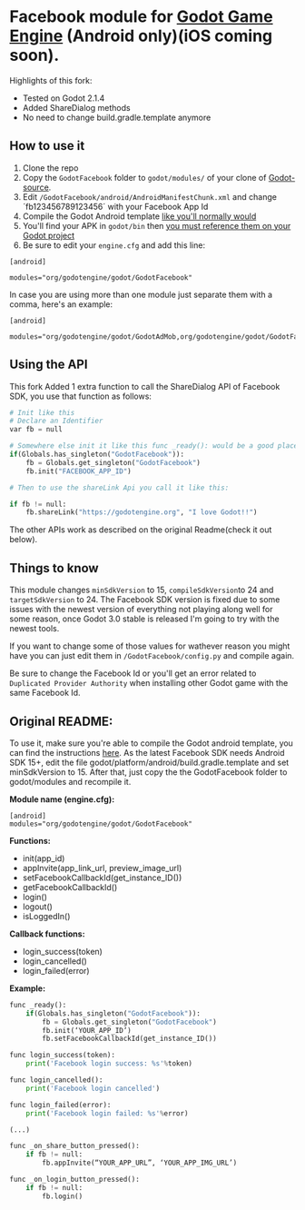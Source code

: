 # Facebook module for [Godot Game Engine](http://godotengine.org/) (Android only)(iOS coming soon). 

Highlights of this fork:

+ Tested on Godot 2.1.4 
+ Added ShareDialog methods
+ No need to change build.gradle.template anymore

## How to use it

1. Clone the repo
2. Copy the `GodotFacebook` folder to `godot/modules/` of your clone of [Godot-source](https://github.com/godotengine/godot). 
3. Edit `/GodotFacebook/android/AndroidManifestChunk.xml` and change ´fb123456789123456´ with your Facebook App Id
4. Compile the Godot Android template [like you'll normally would](http://docs.godotengine.org/en/latest/reference/compiling_for_android.html)
5. You'll find your APK in `godot/bin` then [you must reference them on your Godot project](http://docs.godotengine.org/en/latest/development/compiling/compiling_for_android.html#using-the-export-templates)
6. Be sure to edit your `engine.cfg` and add this line:
```
[android]

modules="org/godotengine/godot/GodotFacebook"
```
In case you are using more than one module just separate them with a comma, here's an example:
```
[android]

modules="org/godotengine/godot/GodotAdMob,org/godotengine/godot/GodotFacebook"
```
## Using the API

This fork Added 1 extra function to call the ShareDialog API of Facebook SDK, you use that function as follows:

```python
# Init like this
# Declare an Identifier
var fb = null

# Somewhere else init it like this func _ready(): would be a good place to do it
if(Globals.has_singleton("GodotFacebook")):
	fb = Globals.get_singleton("GodotFacebook")
	fb.init("FACEBOOK_APP_ID") 

# Then to use the shareLink Api you call it like this:

if fb != null:
	fb.shareLink("https://godotengine.org", "I love Godot!!")

```
The other APIs work as described on the original Readme(check it out below).

## Things to know

This module changes `minSdkVersion` to 15, `compileSdkVersion`to 24 and `targetSdkVersion` to 24. The Facebook SDK version is fixed due to some issues with the newest version of everything not playing along well for some reason, once Godot 3.0 stable is released I'm going to try with the newest tools.

If you want to change some of those values for wathever reason you might have you can just edit them in `/GodotFacebook/config.py` and compile again.

Be sure to change the Facebook Id or you'll get an error related to `Duplicated Provider Authority` when installing other Godot game with the same Facebook Id.


Original README:
---

To use it, make sure you're able to compile the Godot android template, you can find the instructions [here](http://docs.godotengine.org/en/latest/reference/compiling_for_android.html). As the latest Facebook SDK needs Android SDK 15+, edit the file godot/platform/android/build.gradle.template and set minSdkVersion to 15. After that, just copy the the GodotFacebook folder to godot/modules and recompile it.


**Module name (engine.cfg):**
```
[android]
modules="org/godotengine/godot/GodotFacebook"
```

**Functions:**
* init(app_id)
* appInvite(app_link_url, preview_image_url)
* setFacebookCallbackId(get_instance_ID())
* getFacebookCallbackId()
* login()
* logout()
* isLoggedIn()

**Callback functions:**
* login_success(token)
* login_cancelled()
* login_failed(error)

**Example:**
```python
func _ready():
    if(Globals.has_singleton("GodotFacebook")):
        fb = Globals.get_singleton("GodotFacebook")
        fb.init(‘YOUR_APP_ID’)
        fb.setFacebookCallbackId(get_instance_ID())

func login_success(token):
    print('Facebook login success: %s'%token)

func login_cancelled():
    print('Facebook login cancelled')

func login_failed(error):
    print('Facebook login failed: %s'%error)

(...)

func _on_share_button_pressed():
    if fb != null:
        fb.appInvite(“YOUR_APP_URL”, ‘YOUR_APP_IMG_URL’)

func _on_login_button_pressed():
    if fb != null:
        fb.login()
```        

